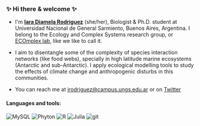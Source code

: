 ###  :sparkles: Hi there & welcome :sparkles:

- I'm [**Iara Diamela Rodriguez**](https://www.researchgate.net/profile/Iara-Rodriguez-2) (she/her), Biologist & Ph.D. student at Universidad Nacional de General Sarmiento, Buenos Aires, Argentina.
I belong to the Ecology and Complex Systems research group, or [ECOmplex lab](http://twitter.com/ecomplex_lab), like we like to call it.

- I aim to disentangle some of the complexity of species interaction networks (like food webs), specially in high latitude marine ecosystems (Antarctic and sub-Antarctic).
I apply ecological modelling tools to study the effects of climate change and anthropogenic disturbs in this communities.

- You can reach me at <irodriguez@campus.ungs.edu.ar> or on [Twitter](http://twitter.com/123iamela)

#### Languages and tools:
<p>
   <img alt="MySQL" src="https://img.shields.io/badge/-MySQ-003B57?style=flat-square&logo=MySQL&logoColor=white" />
   <img alt="Phyton" src="https://img.shields.io/badge/-Phyton-3776AB?style=flat-square&logo=phyton&logoColor=white" />
   <img alt="R" src="https://img.shields.io/badge/-R-276DC3?style=flat-square&logo=R&logoColor=white" />
   <img alt="Julia" src="https://img.shields.io/badge/-Julia-9558B2?style=flat-square&logo=Julia&logoColor=white" />
   <img alt="git" src="https://img.shields.io/badge/-Git-F05032?style=flat-square&logo=git&logoColor=white" />
</p>

